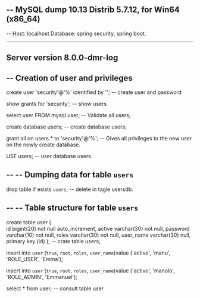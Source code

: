 -- MySQL dump 10.13  Distrib 5.7.12, for Win64 (x86_64)
--
-- Host: localhost    Database: spring security, spring boot.
-- ------------------------------------------------------
   Server version	8.0.0-dmr-log
--
-- Creation of user and privileges
--


create user 'security'@'%' identified by ''; -- create user and password

show grants for 'security'; -- show users

select user FROM mysql.user; -- Validate all users;

create database users; -- create database users;

grant all on users.* to 'security'@'%'; -- Gives all privileges to the new user on the newly create database.

USE users; -- user database users.

--
-- Dumping data for table `users`
--

drop table  if exists `users`; -- delete in tagle usersdb.

--
-- Table structure for table `users`
--

create table user (   
    id bigint(20) not null auto_increment,
    active varchar(30) not null,
    password varchar(10) not null,
    roles varchar(30) not null,
    user_name varchar(30) null,
    primary key (id)
    );                             -- crate table users;


insert into `user` (`true`, `root`, `roles`, `user_name`)value ('activo', 'manu', 'ROLE_USER', 'Emma');

insert into `user` (`true`, `root`, `roles`, `user_name`)value ('activo', 'manolo', 'ROLE_ADMIN', 'Emmanuel');


select * from user; -- consult table user
